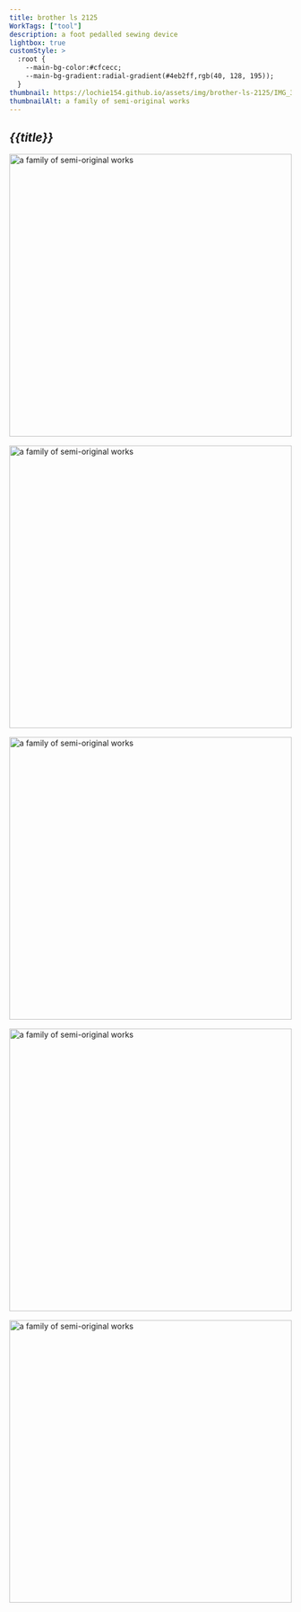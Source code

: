 ```yaml
---
title: brother ls 2125
WorkTags: ["tool"]
description: a foot pedalled sewing device
lightbox: true
customStyle: >
  :root {
    --main-bg-color:#cfcecc;
    --main-bg-gradient:radial-gradient(#4eb2ff,rgb(40, 128, 195));
  }
thumbnail: https://lochie154.github.io/assets/img/brother-ls-2125/IMG_3658.jpeg
thumbnailAlt: a family of semi-original works
---
```


## *{{title}}*

<div style="display: grid; grid-template-columns: repeat(1, 1fr); gap: 1rem;">
  <img src="https://lochie154.github.io/assets/img/brother-ls-2125/IMG_3658.jpeg" alt="a family of semi-original works" style="width: 100%; aspect-ratio: 1 / 1; object-fit: cover;">
  <img src="https://lochie154.github.io/assets/img/brother-ls-2125/DSC_0025.jpeg" alt="a family of semi-original works" style="width: 100%; aspect-ratio: 1 / 1; object-fit: cover;">
  <img src="https://lochie154.github.io/assets/img/brother-ls-2125/DSC_0026.jpeg" alt="a family of semi-original works" style="width: 100%; aspect-ratio: 1 / 1; object-fit: cover;">
  <img src="https://lochie154.github.io/assets/img/brother-ls-2125/DSC_0027.jpeg" alt="a family of semi-original works" style="width: 100%; aspect-ratio: 1 / 1; object-fit: cover;">
  <img src="https://lochie154.github.io/assets/img/brother-ls-2125/DSC_0028.jpeg" alt="a family of semi-original works" style="width: 100%; aspect-ratio: 1 / 1; object-fit: cover;">
</div>
